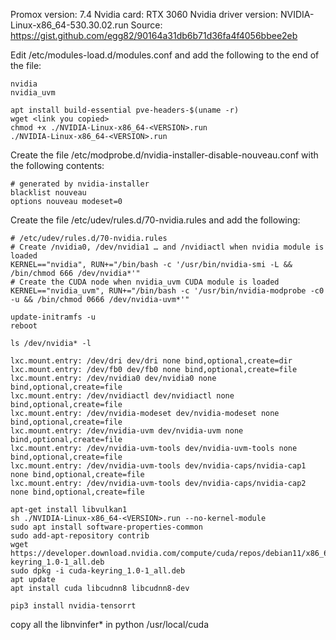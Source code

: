 Promox version: 7.4
Nvidia card: RTX 3060
Nvidia driver version: NVIDIA-Linux-x86_64-530.30.02.run
Source: https://gist.github.com/egg82/90164a31db6b71d36fa4f4056bbee2eb

Edit /etc/modules-load.d/modules.conf and add the following to the end of the file:
```
nvidia
nvidia_uvm
```

```
apt install build-essential pve-headers-$(uname -r)
wget <link you copied>
chmod +x ./NVIDIA-Linux-x86_64-<VERSION>.run
./NVIDIA-Linux-x86_64-<VERSION>.run
```


Create the file /etc/modprobe.d/nvidia-installer-disable-nouveau.conf with the following contents:
```
# generated by nvidia-installer
blacklist nouveau
options nouveau modeset=0
```

Create the file /etc/udev/rules.d/70-nvidia.rules and add the following:
```
# /etc/udev/rules.d/70-nvidia.rules
# Create /nvidia0, /dev/nvidia1 … and /nvidiactl when nvidia module is loaded
KERNEL=="nvidia", RUN+="/bin/bash -c '/usr/bin/nvidia-smi -L && /bin/chmod 666 /dev/nvidia*'"
# Create the CUDA node when nvidia_uvm CUDA module is loaded
KERNEL=="nvidia_uvm", RUN+="/bin/bash -c '/usr/bin/nvidia-modprobe -c0 -u && /bin/chmod 0666 /dev/nvidia-uvm*'"
```

```
update-initramfs -u
reboot
```


```
ls /dev/nvidia* -l
```

```
lxc.mount.entry: /dev/dri dev/dri none bind,optional,create=dir
lxc.mount.entry: /dev/fb0 dev/fb0 none bind,optional,create=file
lxc.mount.entry: /dev/nvidia0 dev/nvidia0 none bind,optional,create=file
lxc.mount.entry: /dev/nvidiactl dev/nvidiactl none bind,optional,create=file
lxc.mount.entry: /dev/nvidia-modeset dev/nvidia-modeset none bind,optional,create=file
lxc.mount.entry: /dev/nvidia-uvm dev/nvidia-uvm none bind,optional,create=file
lxc.mount.entry: /dev/nvidia-uvm-tools dev/nvidia-uvm-tools none bind,optional,create=file
lxc.mount.entry: /dev/nvidia-uvm-tools dev/nvidia-caps/nvidia-cap1 none bind,optional,create=file
lxc.mount.entry: /dev/nvidia-uvm-tools dev/nvidia-caps/nvidia-cap2 none bind,optional,create=file
```

```
apt-get install libvulkan1
sh ./NVIDIA-Linux-x86_64-<VERSION>.run --no-kernel-module
sudo apt install software-properties-common
sudo add-apt-repository contrib
wget https://developer.download.nvidia.com/compute/cuda/repos/debian11/x86_64/cuda-keyring_1.0-1_all.deb
sudo dpkg -i cuda-keyring_1.0-1_all.deb
apt update
apt install cuda libcudnn8 libcudnn8-dev
```

```
pip3 install nvidia-tensorrt
```
copy all the libnvinfer* in python /usr/local/cuda
